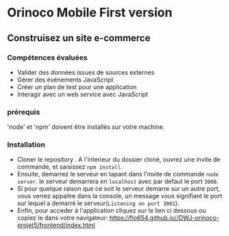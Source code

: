 # Orinoco Mobile First version #

## Construisez un site e-commerce ##

### Compétences évaluées ###

* Valider des données issues de sources externes
* Gérer des événements JavaScript
* Créer un plan de test pour une application
* Interagir avec un web service avec JavaScript  







### prérequis ###

'node' et 'npm' doivent être installés sur votre machine.

### Installation ###

* Cloner le repository . A l'interieur du dossier cloné, ouvrez une invite de commande, et saisissez `npm install`. 
* Ensuite, demarrez le serveur en tapant dans l'invite de commande `node server`. 
le serveur demarrera en `localhost` avec par defaut le port `3000`. 
* Si pour quelque raison que ce soit le serveur demarre sur un autre port, 
vous verrez appaitre dans la console, un message vous signifiant le port sur lequel a demarré le serveur(`Listening on port 3001`).
* Enfin, pour acceder à l'application cliquez sur le lien ci dessous  ou copiez le dans votre navigateur:
https://flo654.github.io//DWJ-orinoco-projet5/frontend/index.html
